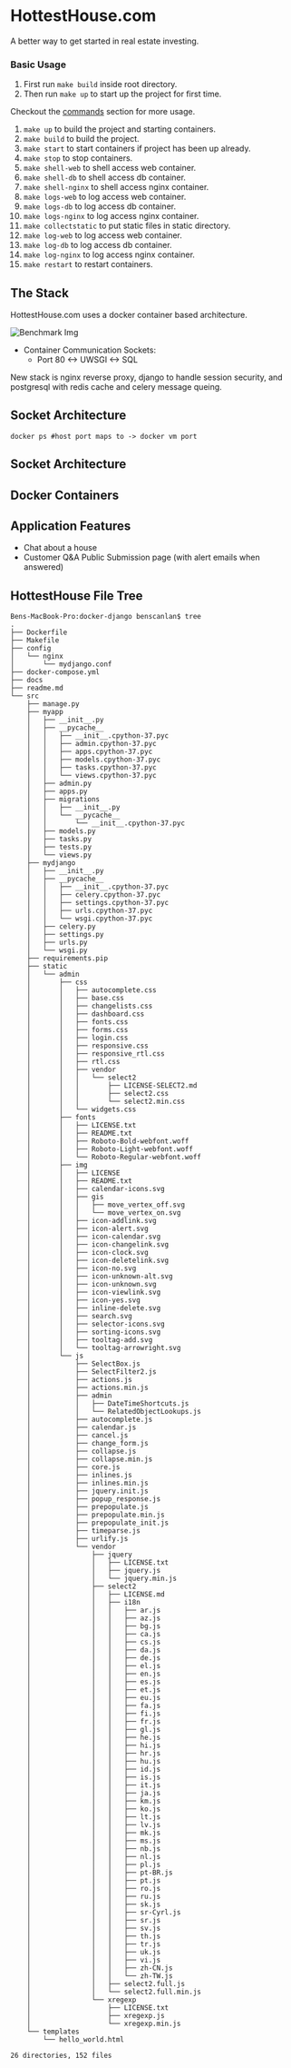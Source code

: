 # HottestHouse.com

A better way to get started in real estate investing.

### Basic Usage
1. First run `make build` inside root directory.
2. Then run `make up` to start up the project for first time.

Checkout the [commands](#commands) section for more usage.

1. `make up` to build the project and starting containers.
2. `make build` to build the project.
3. `make start` to start containers if project has been up already.
4. `make stop` to stop containers.
5. `make shell-web` to shell access web container.
6. `make shell-db` to shell access db container.
7. `make shell-nginx` to shell access nginx container.
8. `make logs-web` to log access web container.
9. `make logs-db` to log access db container.
10. `make logs-nginx` to log access nginx container.
11. `make collectstatic` to put static files in static directory.
12. `make log-web` to log access web container.
13. `make log-db` to log access db container.
14. `make log-nginx` to log access nginx container.
14. `make restart` to restart containers.


## The Stack
HottestHouse.com uses a docker container based architecture.

![Benchmark Img](https://github.com/benscanlan/httpssl/blob/master/documentation%20/Hottest-House-Stack.png?raw=true)

* Container Communication Sockets:
  * Port 80 <-> UWSGI <-> SQL

New stack is nginx reverse proxy, django to handle session security, and postgresql with redis cache and celery message queing.

## Socket Architecture

    docker ps #host port maps to -> docker vm port

## Socket Architecture


## Docker Containers

## Application Features

* Chat about a house
* Customer Q&A Public Submission page (with alert emails when answered)


## HottestHouse File Tree

    Bens-MacBook-Pro:docker-django benscanlan$ tree
    .
    ├── Dockerfile
    ├── Makefile
    ├── config
    │   └── nginx
    │       └── mydjango.conf
    ├── docker-compose.yml
    ├── docs
    ├── readme.md
    └── src
        ├── manage.py
        ├── myapp
        │   ├── __init__.py
        │   ├── __pycache__
        │   │   ├── __init__.cpython-37.pyc
        │   │   ├── admin.cpython-37.pyc
        │   │   ├── apps.cpython-37.pyc
        │   │   ├── models.cpython-37.pyc
        │   │   ├── tasks.cpython-37.pyc
        │   │   └── views.cpython-37.pyc
        │   ├── admin.py
        │   ├── apps.py
        │   ├── migrations
        │   │   ├── __init__.py
        │   │   └── __pycache__
        │   │       └── __init__.cpython-37.pyc
        │   ├── models.py
        │   ├── tasks.py
        │   ├── tests.py
        │   └── views.py
        ├── mydjango
        │   ├── __init__.py
        │   ├── __pycache__
        │   │   ├── __init__.cpython-37.pyc
        │   │   ├── celery.cpython-37.pyc
        │   │   ├── settings.cpython-37.pyc
        │   │   ├── urls.cpython-37.pyc
        │   │   └── wsgi.cpython-37.pyc
        │   ├── celery.py
        │   ├── settings.py
        │   ├── urls.py
        │   └── wsgi.py
        ├── requirements.pip
        ├── static
        │   └── admin
        │       ├── css
        │       │   ├── autocomplete.css
        │       │   ├── base.css
        │       │   ├── changelists.css
        │       │   ├── dashboard.css
        │       │   ├── fonts.css
        │       │   ├── forms.css
        │       │   ├── login.css
        │       │   ├── responsive.css
        │       │   ├── responsive_rtl.css
        │       │   ├── rtl.css
        │       │   ├── vendor
        │       │   │   └── select2
        │       │   │       ├── LICENSE-SELECT2.md
        │       │   │       ├── select2.css
        │       │   │       └── select2.min.css
        │       │   └── widgets.css
        │       ├── fonts
        │       │   ├── LICENSE.txt
        │       │   ├── README.txt
        │       │   ├── Roboto-Bold-webfont.woff
        │       │   ├── Roboto-Light-webfont.woff
        │       │   └── Roboto-Regular-webfont.woff
        │       ├── img
        │       │   ├── LICENSE
        │       │   ├── README.txt
        │       │   ├── calendar-icons.svg
        │       │   ├── gis
        │       │   │   ├── move_vertex_off.svg
        │       │   │   └── move_vertex_on.svg
        │       │   ├── icon-addlink.svg
        │       │   ├── icon-alert.svg
        │       │   ├── icon-calendar.svg
        │       │   ├── icon-changelink.svg
        │       │   ├── icon-clock.svg
        │       │   ├── icon-deletelink.svg
        │       │   ├── icon-no.svg
        │       │   ├── icon-unknown-alt.svg
        │       │   ├── icon-unknown.svg
        │       │   ├── icon-viewlink.svg
        │       │   ├── icon-yes.svg
        │       │   ├── inline-delete.svg
        │       │   ├── search.svg
        │       │   ├── selector-icons.svg
        │       │   ├── sorting-icons.svg
        │       │   ├── tooltag-add.svg
        │       │   └── tooltag-arrowright.svg
        │       └── js
        │           ├── SelectBox.js
        │           ├── SelectFilter2.js
        │           ├── actions.js
        │           ├── actions.min.js
        │           ├── admin
        │           │   ├── DateTimeShortcuts.js
        │           │   └── RelatedObjectLookups.js
        │           ├── autocomplete.js
        │           ├── calendar.js
        │           ├── cancel.js
        │           ├── change_form.js
        │           ├── collapse.js
        │           ├── collapse.min.js
        │           ├── core.js
        │           ├── inlines.js
        │           ├── inlines.min.js
        │           ├── jquery.init.js
        │           ├── popup_response.js
        │           ├── prepopulate.js
        │           ├── prepopulate.min.js
        │           ├── prepopulate_init.js
        │           ├── timeparse.js
        │           ├── urlify.js
        │           └── vendor
        │               ├── jquery
        │               │   ├── LICENSE.txt
        │               │   ├── jquery.js
        │               │   └── jquery.min.js
        │               ├── select2
        │               │   ├── LICENSE.md
        │               │   ├── i18n
        │               │   │   ├── ar.js
        │               │   │   ├── az.js
        │               │   │   ├── bg.js
        │               │   │   ├── ca.js
        │               │   │   ├── cs.js
        │               │   │   ├── da.js
        │               │   │   ├── de.js
        │               │   │   ├── el.js
        │               │   │   ├── en.js
        │               │   │   ├── es.js
        │               │   │   ├── et.js
        │               │   │   ├── eu.js
        │               │   │   ├── fa.js
        │               │   │   ├── fi.js
        │               │   │   ├── fr.js
        │               │   │   ├── gl.js
        │               │   │   ├── he.js
        │               │   │   ├── hi.js
        │               │   │   ├── hr.js
        │               │   │   ├── hu.js
        │               │   │   ├── id.js
        │               │   │   ├── is.js
        │               │   │   ├── it.js
        │               │   │   ├── ja.js
        │               │   │   ├── km.js
        │               │   │   ├── ko.js
        │               │   │   ├── lt.js
        │               │   │   ├── lv.js
        │               │   │   ├── mk.js
        │               │   │   ├── ms.js
        │               │   │   ├── nb.js
        │               │   │   ├── nl.js
        │               │   │   ├── pl.js
        │               │   │   ├── pt-BR.js
        │               │   │   ├── pt.js
        │               │   │   ├── ro.js
        │               │   │   ├── ru.js
        │               │   │   ├── sk.js
        │               │   │   ├── sr-Cyrl.js
        │               │   │   ├── sr.js
        │               │   │   ├── sv.js
        │               │   │   ├── th.js
        │               │   │   ├── tr.js
        │               │   │   ├── uk.js
        │               │   │   ├── vi.js
        │               │   │   ├── zh-CN.js
        │               │   │   └── zh-TW.js
        │               │   ├── select2.full.js
        │               │   └── select2.full.min.js
        │               └── xregexp
        │                   ├── LICENSE.txt
        │                   ├── xregexp.js
        │                   └── xregexp.min.js
        └── templates
            └── hello_world.html

    26 directories, 152 files
